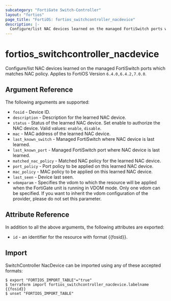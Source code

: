 ```yaml
---
subcategory: "FortiGate Switch-Controller"
layout: "fortios"
page_title: "FortiOS: fortios_switchcontroller_nacdevice"
description: |-
  Configure/list NAC devices learned on the managed FortiSwitch ports which matches NAC policy.
---
```


# fortios_switchcontroller_nacdevice
Configure/list NAC devices learned on the managed FortiSwitch ports which matches NAC policy. Applies to FortiOS Version `6.4.0,6.4.2,7.0.0`.

## Argument Reference

The following arguments are supported:

* `fosid` - Device ID.
* `description` - Description for the learned NAC device.
* `status` - Status of the learned NAC device. Set enable to authorize the NAC device. Valid values: `enable`, `disable`.
* `mac` - MAC address of the learned NAC device.
* `last_known_switch` - Managed FortiSwitch where NAC device is last learned.
* `last_known_port` - Managed FortiSwitch port where NAC device is last learned.
* `matched_nac_policy` - Matched NAC policy for the learned NAC device.
* `port_policy` - Port policy to be applied on this learned NAC device.
* `mac_policy` - MAC policy to be applied on this learned NAC device.
* `last_seen` - Device last seen.
* `vdomparam` - Specifies the vdom to which the resource will be applied when the FortiGate unit is running in VDOM mode. Only one vdom can be specified. If you want to inherit the vdom configuration of the provider, please do not set this parameter.


## Attribute Reference

In addition to all the above arguments, the following attributes are exported:
* `id` - an identifier for the resource with format {{fosid}}.

## Import

SwitchController NacDevice can be imported using any of these accepted formats:
```
$ export "FORTIOS_IMPORT_TABLE"="true"
$ terraform import fortios_switchcontroller_nacdevice.labelname {{fosid}}
$ unset "FORTIOS_IMPORT_TABLE"
```
